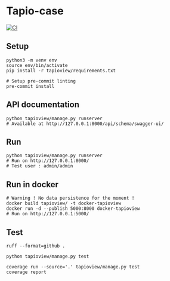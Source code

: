 # Tapio-case
[![CI](https://github.com/bnothomb/tapio-case/actions/workflows/ci.yml/badge.svg)](https://github.com/bnothomb/tapio-case/actions/workflows/ci.yml)


## Setup
```
python3 -m venv env
source env/bin/activate
pip install -r tapioview/requirements.txt

# Setup pre-commit linting
pre-commit install
```

## API documentation
```
python tapioview/manage.py runserver
# Available at http://127.0.0.1:8000/api/schema/swagger-ui/
```

## Run
```
python tapioview/manage.py runserver
# Run on http://127.0.0.1:8000/
# Test user : admin/admin
```

## Run in docker
```
# Warning ! No data persistence for the moment !
docker build tapioview/ -t docker-tapioview
docker run -d --publish 5000:8000 docker-tapioview
# Run on http://127.0.0.1:5000/
```


## Test
```
ruff --format=github .

python tapioview/manage.py test

coverage run --source='.' tapioview/manage.py test
coverage report
```